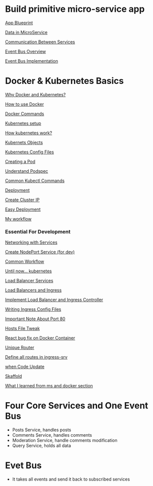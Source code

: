 # Build primitive micro-service app

[App Blueprint](https://www.notion.so/App-Blueprint-fe94002e11e84050a5d1efe52cd59598)

[Data in MicroService ](https://www.notion.so/Data-in-MicroService-6029af70b2854296ac1562e41c26f33e)

[ Communication Between Services](https://www.notion.so/Communication-Between-Services-1121c49a2873426fa2b5aa37e178afe3)

[Event Bus Overview](https://www.notion.so/Event-Bus-Overview-751be8ecdd4a46c4b18a71b42dcec79e)

[Event Bus Implementation ](https://www.notion.so/Event-Bus-Implementation-0e7f84e5a01c464f809d6e90870e1074)

# Docker & Kubernetes Basics

[Why Docker and Kubernetes? ](https://www.notion.so/Why-Docker-and-Kubernetes-519dc9fbe13740d98f229eb773f6c8c1)

[How to use Docker](https://www.notion.so/How-to-use-Docker-d7ce6c9c4ab84b97a4a16b5bd31ab669)

[Docker Commands](https://www.notion.so/Docker-Commands-1996e20f7fe9432880cca0f89b6f9ff9)

[Kubernetes setup](https://www.notion.so/Kubernetes-setup-eb048b7268744882829b1f79916848c3)

[How kubernetes work?](https://www.notion.so/How-kubernetes-work-71933c07d6a94efab444d7d826fdaf9f)

[Kubernets Objects](https://www.notion.so/Kubernets-Objects-d58e73fa33384b109580b919c113dc6a)

[Kubernetes Config Files](https://www.notion.so/Kubernetes-Config-Files-1c637f60a0804d3288f782399ba3380d)

[Creating a Pod ](https://www.notion.so/Creating-a-Pod-63ebb020a033411382c95111c84df8ea)

[Understand Podspec](https://www.notion.so/Understand-Podspec-a55afac77a994c66ba5f009eff7e3f90)

[Common Kubectl Commands](https://www.notion.so/Common-Kubectl-Commands-f588e036959f4ccab391f2f8ebab1036)

[Deployment](https://www.notion.so/Deployment-bb347c7eedb44e48b56786df221ad1f8)

[Create Cluster IP ](https://www.notion.so/Create-Cluster-IP-8a234464a43a43bc8da3a0ba3ee15f31)

[Easy Deployment](https://www.notion.so/Easy-Deployment-d5ffc54aa31e4b88b0f0a4e3356c25d4)

[My workflow](https://www.notion.so/My-workflow-8449e675fdf946bda02f6dbc50287b9b)

### Essential For Development

[Networking with Services ](https://www.notion.so/Networking-with-Services-f1cf760c55a5457eb024b446482d3eaf)

[Create NodePort Service (for dev)](https://www.notion.so/Create-NodePort-Service-for-dev-749be0b852f8498fb4d41f8dbdda92b4)

[Common Workflow](https://www.notion.so/Common-Workflow-99d6cc612ada4e43af0b460146808a5a)

[Until now... kubernetes](https://www.notion.so/Until-now-kubernetes-cf233739a64a4398bd9481586dbf7ab7)

[Load Balancer Services ](https://www.notion.so/Load-Balancer-Services-237326720c4c4c919084d36bfd1659bb)

[Load Balancers and Ingress](https://www.notion.so/Load-Balancers-and-Ingress-46663c5e3623468eb57889ca5db52e79)

[Implement Load Balancer and Ingress Controller](https://www.notion.so/Implement-Load-Balancer-and-Ingress-Controller-dcc4584d96ae4f3392f7b714ab5987ea)

[Writing Ingress Config Files](https://www.notion.so/Writing-Ingress-Config-Files-a3065336cd054a158c01877f839724cf)

[Important Note About Port 80](https://www.notion.so/Important-Note-About-Port-80-b4aecb66f3ad4cecadf0c8ef0f51c6e5)

[Hosts File Tweak](https://www.notion.so/Hosts-File-Tweak-d864b1c595c344d199e4e074d336b2c4)

[React bug fix on Docker Container](https://www.notion.so/React-bug-fix-on-Docker-Container-502b26d1c24a46009ebb325a57e8b722)

[Unique Router](https://www.notion.so/Unique-Router-7ed3c6ead99741f0acef267d1542f93a)

[Define all routes in ingress-srv](https://www.notion.so/Define-all-routes-in-ingress-srv-cb4d8618e3274a7a9010c60baf1b5d7b)

[when Code Update](https://www.notion.so/when-Code-Update-619a53ef9ded402382c424e534208c90)

[Skaffold](https://www.notion.so/Skaffold-3a528a25b7484107b2cb109abea48370)

[What I learned from ms and docker section ](https://www.notion.so/What-I-learned-from-ms-and-docker-section-fb2dcae16da4423884ba06c4f2c8d0e6)

# Four Core Services and One Event Bus

- Posts Service, handles posts
- Comments Service, handles comments
- Moderation Service, handle comments modification
- Query Service, holds all data

# Evet Bus

- It takes all events and send it back to subscribed services
